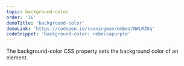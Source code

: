 ```yaml
---
topic: background-color
order: '36'
demoTitle: 'background-color'
demoLink: 'https://codepen.io/ranningman/embed/NWLRZOq'
codeSnippet: 'background-color: rebeccapurple'
---
```


The background-color CSS property sets the background color of an element.
